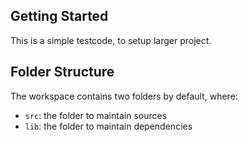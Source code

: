 ## Getting Started
This is a simple testcode, to setup larger project. 

## Folder Structure
The workspace contains two folders by default, where:
- `src`: the folder to maintain sources
- `lib`: the folder to maintain dependencies
